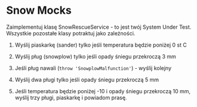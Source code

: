 Snow Mocks
==========

Zaimplementuj klasę SnowRescueService - to jest twój System Under Test. Wszystkie pozostałe klasy potraktuj jako zależności.

1. Wyślij piaskarkę (sander) tylko jeśli temperatura będzie poniżej 0 st C

1. Wyślij pług (snowplow) tylko jeśli opady śniegu przekroczą 3 mm
	
1. Jeśli pług nawali (`throw 'SnowplowMalfunction'`) - wyślij kolejny
		
1. Wyślij dwa pługi tylko jeśli opady śniegu przekroczą 5 mm

1. Jeśli temperatura będzie poniżej -10 i opady śniegu przekroczą 10 mm, wyślij trzy pługi, piaskarkę i powiadom prasę. 	 